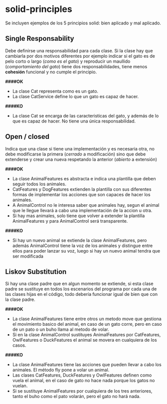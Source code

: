 # solid-principles

Se incluyen ejemplos de los 5 principios solid: bien aplicado y mal aplicado.

## Single Responsability

Debe definirse una responsabilidad para cada clase. Si la clase hay que cambiarla por dos motivos diferentes por ejemplo indicar si el gato es de pelo corto o largo (_como es el gato_) y reproducir un maullido (_comportamiento del gato_) tiene dos responsabilidades, tiene menos **cohesión** funcional y no cumple el principio.

**####OK**

* La clase Cat representa como es un gato.
* La clase CatService define lo que un gato es capaz de hacer.

**####KO**

* La clase Cat se encarga de las caracteristicas del gato, y además de lo que es capaz de hacer. No tiene una única responsabilidad.

## Open / closed

Indica que una clase si tiene una implementación y es necesaria otra, no debe modificarse la primera (_cerrado_ a modificación) sino que debe extenderse y crear una nueva respetando la anterior (_abierto_ a extensión)

**####OK**

* La clase AnimalFeatures es abstracta e indica una plantilla que deben seguir todos los animales.
* CatFeatures y DogFeatures extienden la plantilla con sus diferentes formas de implementar los acciones que son capaces de hacer los animales.
* A AnimalControl no le interesa saber que animales hay, segun el animal que le llegue llevará a cabo una implementación de la accion u otra.
* Si hay mas animales, solo tiene que volver a extender la plantilla AnimalFeatures y para AnimalControl será transparente.

**####KO**

* Si hay un nuevo animal se extiende la clase AnimalFeatures, pero además AnimalControl tiene la voz de los animales y distingue entre ellos para poder lanzar su voz, luego si hay un nuevo animal tendra que ser modificada

## Liskov Substitution

Si hay una clase padre que en algun momento se extiende, si esta clase padre se sustituye en todos los escenarios del programa por cada una de las clases hijas en el código, todo debería funcionar igual de bien que con la clase padre.
 
**####OK**

* La clase AnimalFeatures tiene entre otros un metodo move que gestiona el movimiento basico del animal, en caso de un gato corre, pero en caso de un pato o un buho llama al metodo de volar.
* Si en la clase AnimalControl sustituyes AnimalFeatures por CatFeatures, OwlFeatures o DuckFeatures el animal se movera en cualquiera de los casos.  

**####KO**

* La clase AnimalFeatures tiene las acciones que pueden llevar a cabo los animales. El método fly pone a volar un animal.
* Las clases CatFeatures, DuckFeatures y OwlFeatures definen como vuela el animal, en el caso de gato no hace nada porque los gatos no vuelan.
* Si se sustituye AnimalFeatures por cualquiera de los tres anteriores, tanto el buho como el pato volarán, pero el gato no hará nada.